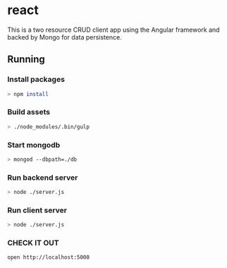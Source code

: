 # react
This is a two resource CRUD client app using the Angular framework and backed by Mongo for data persistence.

## Running

### Install packages

```bash
> npm install
```

### Build assets

```bash
> ./node_modules/.bin/gulp
```

### Start mongodb

```bash
> mongod --dbpath=./db
```

### Run backend server

```bash
> node ./server.js
```

### Run client server

```bash
> node ./server.js
```
### CHECK IT OUT

```
open http://localhost:5000
```
